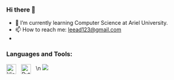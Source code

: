 ### Hi there 👋

- 🌱 I’m currently learning Computer Science at Ariel University.
- 📫 How to reach me: leead123@gmail.com
- 
### Languages and Tools:
<img align="left" alt="Visual Studio Code" width="26px" src="https://cdn.jsdelivr.net/gh/devicons/devicon/icons/vscode/vscode-original.svg" style="padding-right:10px;" />
<img align="left" alt="Python" width="26px" src="https://cdn3.iconfinder.com/data/icons/logos-and-brands-adobe/512/267_Python-512.png" style="padding-right:10px;"/>

\n
<img src="https://github-readme-stats.vercel.app/api?username=LeeadJ&&show_icons=true&title_color=ffffff&icon_color=bb2acf&text_color=daf7dc&bg_color=151515">
